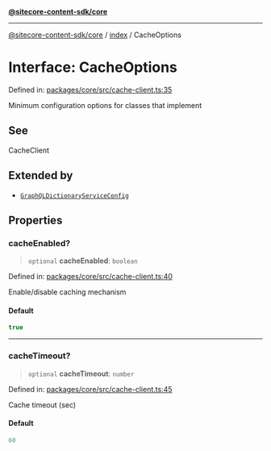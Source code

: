 [**@sitecore-content-sdk/core**](../../README.md)

***

[@sitecore-content-sdk/core](../../README.md) / [index](../README.md) / CacheOptions

# Interface: CacheOptions

Defined in: [packages/core/src/cache-client.ts:35](https://github.com/Sitecore/xmc-jss-dev/blob/d118c3d87d535fa4161627b881481e84f583140c/packages/core/src/cache-client.ts#L35)

Minimum configuration options for classes that implement

## See

CacheClient

## Extended by

- [`GraphQLDictionaryServiceConfig`](../../i18n/interfaces/GraphQLDictionaryServiceConfig.md)

## Properties

### cacheEnabled?

> `optional` **cacheEnabled**: `boolean`

Defined in: [packages/core/src/cache-client.ts:40](https://github.com/Sitecore/xmc-jss-dev/blob/d118c3d87d535fa4161627b881481e84f583140c/packages/core/src/cache-client.ts#L40)

Enable/disable caching mechanism

#### Default

```ts
true
```

***

### cacheTimeout?

> `optional` **cacheTimeout**: `number`

Defined in: [packages/core/src/cache-client.ts:45](https://github.com/Sitecore/xmc-jss-dev/blob/d118c3d87d535fa4161627b881481e84f583140c/packages/core/src/cache-client.ts#L45)

Cache timeout (sec)

#### Default

```ts
60
```
